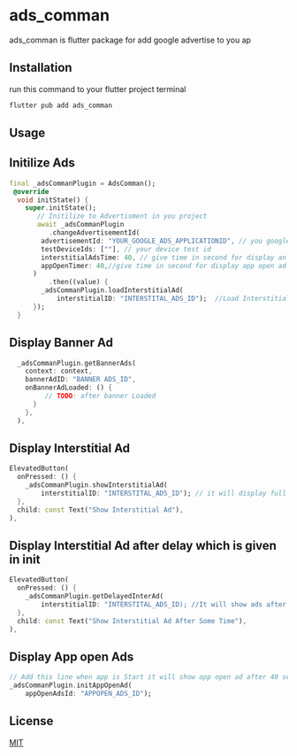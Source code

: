 # ads_comman

ads_comman is flutter package for add google advertise to you ap

## Installation

run this command to your flutter project terminal

```bash
flutter pub add ads_comman
```

## Usage

## Initilize Ads
```dart
final _adsCommanPlugin = AdsComman();
 @override
  void initState() {
    super.initState();
       // Initilize to Advertisment in you project
       await _adsCommanPlugin
          .changeAdvertisementId(
        advertisementId: "YOUR_GOOGLE_ADS_APPLICATIONID", // you google Ad mobe Application id
        testDeviceIds: [""], // your device test id
        interstitialAdsTime: 40, // give time in second for display an Interstitial ad after 10 seconds of any event
        appOpenTimer: 40,//give time in second for display app open ad after 10 seconds of any event
      )
          .then((value) {
        _adsCommanPlugin.loadInterstitialAd(
            interstitialID: "INTERSTITAL_ADS_ID");  //Load Interstitial for first time
      });
  }
```
## Display Banner Ad
```dart
  _adsCommanPlugin.getBannerAds(
    context: context,
    bannerAdID: "BANNER ADS_ID",
    onBannerAdLoaded: () {
         // TODO: after banner Loaded
      }
    },
  ),
```

## Display Interstitial Ad
```dart
ElevatedButton(
  onPressed: () {
    _adsCommanPlugin.showInterstitialAd(
        interstitialID: "INTERSTITAL_ADS_ID"); // it will display full screen Video Ad
  },
  child: const Text("Show Interstitial Ad"),
),
```
## Display Interstitial Ad after delay which is given in init
```dart
ElevatedButton(
  onPressed: () {
    _adsCommanPlugin.getDelayedInterAd(
        interstitialID: "INTERSTITAL_ADS_ID); //It will show ads after dilay
  },
  child: const Text("Show Interstitial Ad After Some Time"),
),
```

## Display App open Ads
```dart
// Add this line when app is Start it will show app open ad after 40 seconds user can change this time at Initilize time 
_adsCommanPlugin.initAppOpenAd(
    appOpenAdsId: "APPOPEN_ADS_ID");
```


## License

[MIT](https://github.com/KhilanVitthani/ads_comman/blob/main/LICENSE)